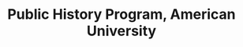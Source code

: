 ---
layout: repo
title: "Public History Program, American University"
id: 24114
permalink: repos/24114/
---